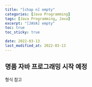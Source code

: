 ```yaml
---
title: "[chap n] empty"
categories: [Java Programming]
tags: [Java Programming, Java]
excerpt: "[JAVA] empty"
toc: true
toc_sticky: true

date: 2022-03-13
last_modified_at: 2022-03-13
---
```


## 명품 자바 프로그래밍 시작 예정
형식 참고

